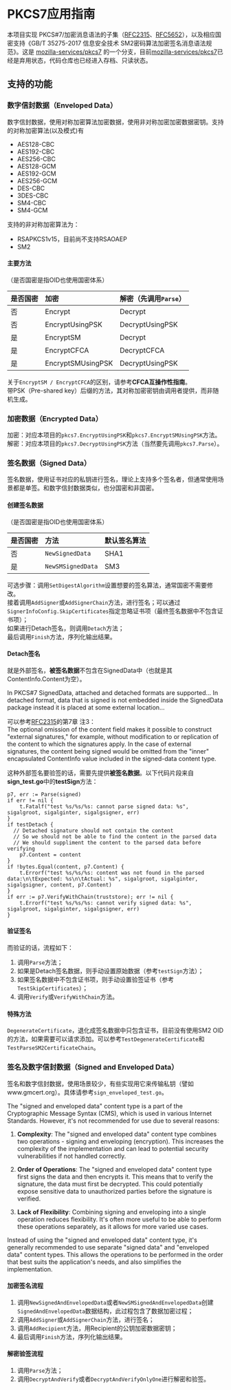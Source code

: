 # PKCS7应用指南
本项目实现 PKCS#7/加密消息语法的子集（[RFC2315](https://www.rfc-editor.org/rfc/rfc2315.html)、[RFC5652](https://www.rfc-editor.org/rfc/rfc5652.html)），以及相应国密支持《GB/T 35275-2017 信息安全技术 SM2密码算法加密签名消息语法规范》。这是 [mozilla-services/pkcs7](https://github.com/mozilla-services/pkcs7) 的一个分支，目前[mozilla-services/pkcs7](https://github.com/mozilla-services/pkcs7)已经是弃用状态，代码仓库也已经进入存档、只读状态。

## 支持的功能
### 数字信封数据（Enveloped Data）
数字信封数据，使用对称加密算法加密数据，使用非对称加密加密数据密钥。支持的对称加密算法(以及模式)有
* AES128-CBC
* AES192-CBC
* AES256-CBC
* AES128-GCM
* AES192-GCM
* AES256-GCM
* DES-CBC
* 3DES-CBC
* SM4-CBC
* SM4-GCM

支持的非对称加密算法为：
* RSAPKCS1v15，目前尚不支持RSAOAEP
* SM2

#### 主要方法
（是否国密是指OID也使用国密体系）

| 是否国密 | 加密 | 解密（先调用```Parse```） |  
| :--- | :--- | :--- |  
| 否 | Encrypt | Decrypt |  
| 否 | EncryptUsingPSK | DecryptUsingPSK |  
| 是 | EncryptSM | Decrypt |  
| 是 | EncryptCFCA | DecryptCFCA |  
| 是 | EncryptSMUsingPSK | DecryptUsingPSK |  

关于```EncryptSM / EncryptCFCA```的区别，请参考**CFCA互操作性指南**。  
带PSK（Pre-shared key）后缀的方法，其对称加密密钥由调用者提供，而非随机生成。

### 加密数据（Encrypted Data）
加密：对应本项目的```pkcs7.EncryptUsingPSK```和```pkcs7.EncryptSMUsingPSK```方法。  
解密：对应本项目的```pkcs7.DecryptUsingPSK```方法（当然要先调用```pkcs7.Parse```）。

### 签名数据（Signed Data）
签名数据，使用证书对应的私钥进行签名，理论上支持多个签名者，但通常使用场景都是单签。和数字信封数据类似，也分国密和非国密。

#### 创建签名数据
（是否国密是指OID也使用国密体系）

| 是否国密 | 方法 | 默认签名算法 |    
| :--- | :--- | :--- |
| 否 | ```NewSignedData``` | SHA1 |  
| 是 | ```NewSMSignedData``` | SM3 |  

可选步骤：调用```SetDigestAlgorithm```设置想要的签名算法，通常国密不需要修改。    
接着调用```AddSigner```或```AddSignerChain```方法，进行签名；可以通过```SignerInfoConfig.SkipCertificates```指定忽略证书项（最终签名数据中不包含证书项）；  
如果进行Detach签名，则调用```Detach```方法；  
最后调用```Finish```方法，序列化输出结果。  

#### Detach签名
就是外部签名，**被签名数据**不包含在SignedData中（也就是其ContentInfo.Content为空）。

In PKCS#7 SignedData, attached and detached formats are supported… In detached format, data that is signed is not embedded inside the SignedData package instead it is placed at some external location…

可以参考[RFC2315](https://www.rfc-editor.org/rfc/rfc2315.html)的第7章 注3：  
The optional omission of the content field makes it possible to construct "external signatures," for example, without modification to or replication of the content to which the signatures apply. In the case of external signatures, the content being signed would be omitted from the "inner" encapsulated ContentInfo value included in the signed-data content type.

这种外部签名要验签的话，需要先提供**被签名数据**。以下代码片段来自**sign_test.go**中的**testSign**方法：  
```golang
p7, err := Parse(signed)
if err != nil {
	t.Fatalf("test %s/%s/%s: cannot parse signed data: %s", sigalgroot, sigalginter, sigalgsigner, err)
}
if testDetach {
  // Detached signature should not contain the content
  // So we should not be able to find the content in the parsed data
  // We should suppliment the content to the parsed data before verifying
	p7.Content = content
}
if !bytes.Equal(content, p7.Content) {
    t.Errorf("test %s/%s/%s: content was not found in the parsed data:\n\tExpected: %s\n\tActual: %s", sigalgroot, sigalginter, sigalgsigner, content, p7.Content)
}
if err := p7.VerifyWithChain(truststore); err != nil {
	t.Errorf("test %s/%s/%s: cannot verify signed data: %s", sigalgroot, sigalginter, sigalgsigner, err)
}
```                    

#### 验证签名
而验证的话，流程如下：
1. 调用```Parse```方法；
2. 如果是Detach签名数据，则手动设置原始数据（参考```testSign```方法）；
3. 如果签名数据中不包含证书项，则手动设置验签证书（参考```TestSkipCertificates```）；
4. 调用```Verify```或```VerifyWithChain```方法。

#### 特殊方法
```DegenerateCertificate```，退化成签名数据中只包含证书，目前没有使用SM2 OID的方法，如果需要可以请求添加。可以参考```TestDegenerateCertificate```和```TestParseSM2CertificateChain```。


### 签名及数字信封数据（Signed and Enveloped Data）
签名和数字信封数据，使用场景较少，有些实现用它来传输私钥（譬如www.gmcert.org）。具体请参考```sign_enveloped_test.go```。

The "signed and enveloped data" content type is a part of the Cryptographic Message Syntax (CMS), which is used in various Internet Standards. However, it's not recommended for use due to several reasons:

1. **Complexity**: The "signed and enveloped data" content type combines two operations - signing and enveloping (encryption). This increases the complexity of the implementation and can lead to potential security vulnerabilities if not handled correctly.

2. **Order of Operations**: The "signed and enveloped data" content type first signs the data and then encrypts it. This means that to verify the signature, the data must first be decrypted. This could potentially expose sensitive data to unauthorized parties before the signature is verified.

3. **Lack of Flexibility**: Combining signing and enveloping into a single operation reduces flexibility. It's often more useful to be able to perform these operations separately, as it allows for more varied use cases.

Instead of using the "signed and enveloped data" content type, it's generally recommended to use separate "signed data" and "enveloped data" content types. This allows the operations to be performed in the order that best suits the application's needs, and also simplifies the implementation.

#### 加密签名流程
1. 调用```NewSignedAndEnvelopedData```或者```NewSMSignedAndEnvelopedData```创建```SignedAndEnvelopedData```数据结构，此过程包含了数据加密过程；
2. 调用```AddSigner```或```AddSignerChain```方法，进行签名；
3. 调用```AddRecipient```方法，用Recipient的公钥加密数据密钥；
4. 最后调用```Finish```方法，序列化输出结果。  

#### 解密验签流程
1. 调用```Parse```方法；
2. 调用```DecryptAndVerify```或者```DecryptAndVerifyOnlyOne```进行解密和验签。
